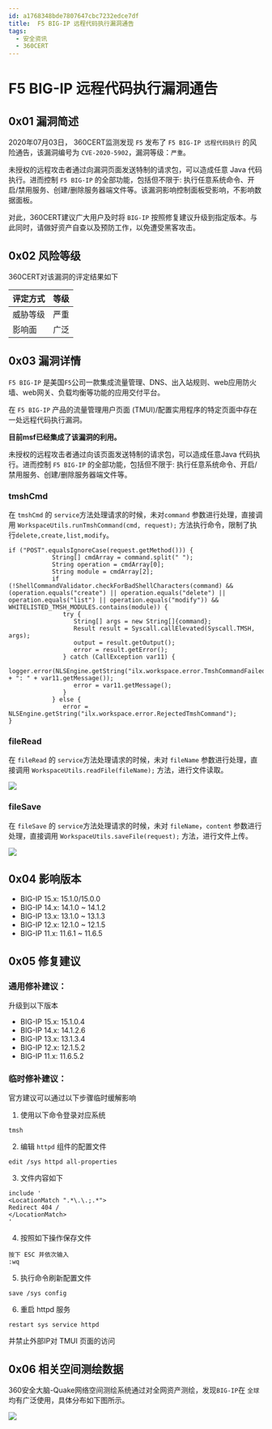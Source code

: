```yaml
---
id: a1768348bde7807647cbc7232edce7df
title:  F5 BIG-IP 远程代码执行漏洞通告
tags: 
  - 安全资讯
  - 360CERT
---
```


#  F5 BIG-IP 远程代码执行漏洞通告

0x01 漏洞简述
---------


2020年07月03日， 360CERT监测发现 `F5` 发布了 `F5 BIG-IP 远程代码执行` 的风险通告，该漏洞编号为 `CVE-2020-5902`，漏洞等级：`严重`。


未授权的远程攻击者通过向漏洞页面发送特制的请求包，可以造成任意 Java 代码执行。进而控制 `F5 BIG-IP` 的全部功能，包括但不限于: 执行任意系统命令、开启/禁用服务、创建/删除服务器端文件等。该漏洞影响控制面板受影响，不影响数据面板。


对此，360CERT建议广大用户及时将 `BIG-IP` 按照修复建议升级到指定版本。与此同时，请做好资产自查以及预防工作，以免遭受黑客攻击。


0x02 风险等级
---------


360CERT对该漏洞的评定结果如下




| 评定方式 | 等级 |
| --- | --- |
| 威胁等级 | 严重 |
| 影响面 | 广泛 |


0x03 漏洞详情
---------


`F5 BIG-IP` 是美国`F5`公司一款集成流量管理、DNS、出入站规则、web应用防火墙、web网关、负载均衡等功能的应用交付平台。


在 `F5 BIG-IP` 产品的流量管理用户页面 (TMUI)/配置实用程序的特定页面中存在一处远程代码执行漏洞。


**目前msf已经集成了该漏洞的利用。**


未授权的远程攻击者通过向该页面发送特制的请求包，可以造成任意Java 代码执行。进而控制 `F5 BIG-IP` 的全部功能，包括但不限于: 执行任意系统命令、开启/禁用服务、创建/删除服务器端文件等。


### tmshCmd


在 `tmshCmd` 的 `service`方法处理请求的时候，未对`command` 参数进行处理，直接调用 `WorkspaceUtils.runTmshCommand(cmd, request);` 方法执行命令，限制了执行`delete,create,list,modify`。



```
if ("POST".equalsIgnoreCase(request.getMethod())) {
            String[] cmdArray = command.split(" ");
            String operation = cmdArray[0];
            String module = cmdArray[2];
            if (!ShellCommandValidator.checkForBadShellCharacters(command) && (operation.equals("create") || operation.equals("delete") || operation.equals("list") || operation.equals("modify")) && WHITELISTED_TMSH_MODULES.contains(module)) {
               try {
                  String[] args = new String[]{command};
                  Result result = Syscall.callElevated(Syscall.TMSH, args);
                  output = result.getOutput();
                  error = result.getError();
               } catch (CallException var11) {
                  logger.error(NLSEngine.getString("ilx.workspace.error.TmshCommandFailed") + ": " + var11.getMessage());
                  error = var11.getMessage();
               }
            } else {
               error = NLSEngine.getString("ilx.workspace.error.RejectedTmshCommand");
}

```

### fileRead


在 `fileRead` 的 `service`方法处理请求的时候，未对 `fileName` 参数进行处理，直接调用 `WorkspaceUtils.readFile(fileName);` 方法，进行文件读取。


![](https://p403.ssl.qhimgs4.com/t012eb9458ea0ce3358.jpeg)


### fileSave


在 `fileSave` 的 `service`方法处理请求的时候，未对 `fileName`，`content` 参数进行处理，直接调用 `WorkspaceUtils.saveFile(request);` 方法，进行文件上传。


![](https://p403.ssl.qhimgs4.com/t01222ece7588923c25.jpeg)


0x04 影响版本
---------


* BIG-IP 15.x: 15.1.0/15.0.0
* BIG-IP 14.x: 14.1.0 ~ 14.1.2
* BIG-IP 13.x: 13.1.0 ~ 13.1.3
* BIG-IP 12.x: 12.1.0 ~ 12.1.5
* BIG-IP 11.x: 11.6.1 ~ 11.6.5


0x05 修复建议
---------


### 通用修补建议：


升级到以下版本


* BIG-IP 15.x: 15.1.0.4
* BIG-IP 14.x: 14.1.2.6
* BIG-IP 13.x: 13.1.3.4
* BIG-IP 12.x: 12.1.5.2
* BIG-IP 11.x: 11.6.5.2


### 临时修补建议：


官方建议可以通过以下步骤临时缓解影响


1) 使用以下命令登录对应系统



```
tmsh

```
2) 编辑 `httpd` 组件的配置文件



```
edit /sys httpd all-properties

```
3) 文件内容如下



```
include '
<LocationMatch ".*\.\.;.*">
Redirect 404 /
</LocationMatch>
'

```
4) 按照如下操作保存文件



```
按下 ESC 并依次输入
:wq

```
5) 执行命令刷新配置文件



```
save /sys config

```
6) 重启 httpd 服务



```
restart sys service httpd

```
并禁止外部IP对 TMUI 页面的访问


0x06 相关空间测绘数据
-------------


360安全大脑-Quake网络空间测绘系统通过对全网资产测绘，发现`BIG-IP`在 `全球` 均有广泛使用，具体分布如下图所示。


![](https://p403.ssl.qhimgs4.com/t01592fa350ab525dab.jpeg)


